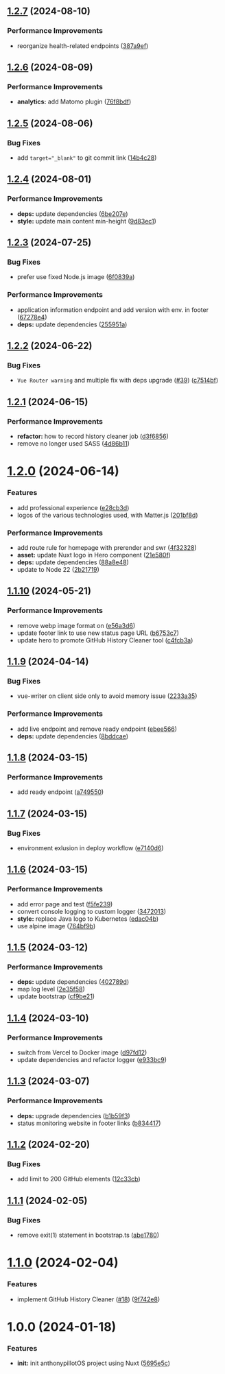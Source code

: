 ## [1.2.7](https://github.com/anthonypillot/anthonypillotOS/compare/v1.2.6...v1.2.7) (2024-08-10)


### Performance Improvements

* reorganize health-related endpoints ([387a9ef](https://github.com/anthonypillot/anthonypillotOS/commit/387a9ef9945661329bc4dc948c7418f24cd08337))

## [1.2.6](https://github.com/anthonypillot/anthonypillotOS/compare/v1.2.5...v1.2.6) (2024-08-09)


### Performance Improvements

* **analytics:** add Matomo plugin ([76f8bdf](https://github.com/anthonypillot/anthonypillotOS/commit/76f8bdf346e2cbd7dc603135e34454985c0eb6e8))

## [1.2.5](https://github.com/anthonypillot/anthonypillotOS/compare/v1.2.4...v1.2.5) (2024-08-06)


### Bug Fixes

* add `target="_blank"` to git commit link ([14b4c28](https://github.com/anthonypillot/anthonypillotOS/commit/14b4c287507a84bf6c9b0f7dbbe19ea552de1fac))

## [1.2.4](https://github.com/anthonypillot/anthonypillotOS/compare/v1.2.3...v1.2.4) (2024-08-01)


### Performance Improvements

* **deps:** update dependencies ([6be207e](https://github.com/anthonypillot/anthonypillotOS/commit/6be207efc794779465ce300778c73678df173088))
* **style:** update main content min-height ([9d83ec1](https://github.com/anthonypillot/anthonypillotOS/commit/9d83ec16563d4d0370820c42fb27aa3f5ead6022))

## [1.2.3](https://github.com/anthonypillot/anthonypillotOS/compare/v1.2.2...v1.2.3) (2024-07-25)


### Bug Fixes

* prefer use fixed Node.js image ([6f0839a](https://github.com/anthonypillot/anthonypillotOS/commit/6f0839a1fa5deeeeae7e6ac09f2d7477b464d7d2))


### Performance Improvements

* application information endpoint and add version with env. in footer ([67278e4](https://github.com/anthonypillot/anthonypillotOS/commit/67278e43a7cc9b37536ab1294e5a7ad00e62c323))
* **deps:** update dependencies ([255951a](https://github.com/anthonypillot/anthonypillotOS/commit/255951a6a20a99c77932cb4b2ad58ad7c4b5ec37))

## [1.2.2](https://github.com/anthonypillot/anthonypillotOS/compare/v1.2.1...v1.2.2) (2024-06-22)


### Bug Fixes

* `Vue Router warning` and multiple fix with deps upgrade ([#39](https://github.com/anthonypillot/anthonypillotOS/issues/39)) ([c7514bf](https://github.com/anthonypillot/anthonypillotOS/commit/c7514bf317269b9da4a3dedadbd13b48fb2de007))

## [1.2.1](https://github.com/anthonypillot/anthonypillotOS/compare/v1.2.0...v1.2.1) (2024-06-15)


### Performance Improvements

* **refactor:** how to record history cleaner job ([d3f6856](https://github.com/anthonypillot/anthonypillotOS/commit/d3f6856c3f0e21ee615762dac437a5da4c7a002d))
* remove no longer used SASS ([4d86b11](https://github.com/anthonypillot/anthonypillotOS/commit/4d86b1170b477284d1d0af6028d3816a08bbe805))

# [1.2.0](https://github.com/anthonypillot/anthonypillotOS/compare/v1.1.10...v1.2.0) (2024-06-14)


### Features

* add professional experience ([e28cb3d](https://github.com/anthonypillot/anthonypillotOS/commit/e28cb3db7276301aaabfc05da679e4f980cecb62))
* logos of the various technologies used, with Matter.js ([201bf8d](https://github.com/anthonypillot/anthonypillotOS/commit/201bf8d6ee42302d2dfbc5f111916bcc56bd2cd4))


### Performance Improvements

* add route rule for homepage with prerender and swr ([4f32328](https://github.com/anthonypillot/anthonypillotOS/commit/4f32328ae94d526b04c867e54bf79e0787eff735))
* **asset:** update Nuxt logo in Hero component ([21e580f](https://github.com/anthonypillot/anthonypillotOS/commit/21e580f8dce2b1a6c93efc289fcbc75d08aeba0a))
* **deps:** update dependencies ([88a8e48](https://github.com/anthonypillot/anthonypillotOS/commit/88a8e481934b4cb766a8cc6cb132a43f53b7183e))
* update to Node 22 ([2b21719](https://github.com/anthonypillot/anthonypillotOS/commit/2b2171990eff2470be41b025f92839f29945e994))

## [1.1.10](https://github.com/anthonypillot/anthonypillotOS/compare/v1.1.9...v1.1.10) (2024-05-21)


### Performance Improvements

* remove webp image format on <NuxtImg/> ([e56a3d6](https://github.com/anthonypillot/anthonypillotOS/commit/e56a3d647d9eb193b529f86d202a3e5b8056bc49))
* update footer link to use new status page URL ([b6753c7](https://github.com/anthonypillot/anthonypillotOS/commit/b6753c741eae4eba5a0753ba73d33ea31c267b4d))
* update hero to promote GitHub History Cleaner tool ([c4fcb3a](https://github.com/anthonypillot/anthonypillotOS/commit/c4fcb3ae41fed55191bef32021b3ecf8824b15c2))

## [1.1.9](https://github.com/anthonypillot/anthonypillotOS/compare/v1.1.8...v1.1.9) (2024-04-14)


### Bug Fixes

* vue-writer on client side only to avoid memory issue ([2233a35](https://github.com/anthonypillot/anthonypillotOS/commit/2233a35477c8734b67f12dacffde8eb8e11874dd))


### Performance Improvements

* add live endpoint and remove ready endpoint ([ebee566](https://github.com/anthonypillot/anthonypillotOS/commit/ebee566210f9b451d73dcf97b0919f0de21119c3))
* **deps:** update dependencies ([8bddcae](https://github.com/anthonypillot/anthonypillotOS/commit/8bddcaee14940b07c2ef0f9280e4c1f73013e8cb))

## [1.1.8](https://github.com/anthonypillot/anthonypillotOS/compare/v1.1.7...v1.1.8) (2024-03-15)


### Performance Improvements

* add ready endpoint ([a749550](https://github.com/anthonypillot/anthonypillotOS/commit/a7495501eca463e428191ea052da9e416babe6cf))

## [1.1.7](https://github.com/anthonypillot/anthonypillotOS/compare/v1.1.6...v1.1.7) (2024-03-15)


### Bug Fixes

* environment exlusion in deploy workflow ([e7140d6](https://github.com/anthonypillot/anthonypillotOS/commit/e7140d654712746b179cc8131c40f9e109fa7f57))

## [1.1.6](https://github.com/anthonypillot/anthonypillotOS/compare/v1.1.5...v1.1.6) (2024-03-15)


### Performance Improvements

* add error page and test ([f5fe239](https://github.com/anthonypillot/anthonypillotOS/commit/f5fe239635fc526baac724798526cf57991f183e))
* convert console logging to custom logger ([3472013](https://github.com/anthonypillot/anthonypillotOS/commit/3472013bf2bf05e72fff789704519ecff06393fd))
* **style:** replace Java logo to Kubernetes ([edac04b](https://github.com/anthonypillot/anthonypillotOS/commit/edac04b5b1748adbfda7916ca432e145fcc5d7a1))
* use alpine image ([764bf9b](https://github.com/anthonypillot/anthonypillotOS/commit/764bf9bbc03e0d88c44265b177113fec2f926e42))

## [1.1.5](https://github.com/anthonypillot/anthonypillotOS/compare/v1.1.4...v1.1.5) (2024-03-12)


### Performance Improvements

* **deps:** update dependencies ([402789d](https://github.com/anthonypillot/anthonypillotOS/commit/402789d736396786ee2ef2be694b43e3af9d1996))
* map log level ([2e35f58](https://github.com/anthonypillot/anthonypillotOS/commit/2e35f5874920f3572c75bf4c136ca40b747864f4))
* update bootstrap ([cf9be21](https://github.com/anthonypillot/anthonypillotOS/commit/cf9be217b2d1b27475592a3f34061f7710a03550))

## [1.1.4](https://github.com/anthonypillot/anthonypillotOS/compare/v1.1.3...v1.1.4) (2024-03-10)


### Performance Improvements

* switch from Vercel to Docker image ([d97fd12](https://github.com/anthonypillot/anthonypillotOS/commit/d97fd1255da772f645d42fdb38d32d773d329958))
* update dependencies and refactor logger ([e933bc9](https://github.com/anthonypillot/anthonypillotOS/commit/e933bc99cd855735d31fc11dbe1a9a775080acdc))

## [1.1.3](https://github.com/anthonypillot/anthonypillotOS/compare/v1.1.2...v1.1.3) (2024-03-07)


### Performance Improvements

* **deps:** upgrade dependencies ([b1b59f3](https://github.com/anthonypillot/anthonypillotOS/commit/b1b59f3266b329055b0b72bcdb01905682054aa8))
* status monitoring website in footer links ([b834417](https://github.com/anthonypillot/anthonypillotOS/commit/b834417021c7b459ee76c987155cbdb630a140d3))

## [1.1.2](https://github.com/anthonypillot/anthonypillotOS/compare/v1.1.1...v1.1.2) (2024-02-20)


### Bug Fixes

* add limit to 200 GitHub elements ([12c33cb](https://github.com/anthonypillot/anthonypillotOS/commit/12c33cb983a5779376395bff82dbbd8468e46908))

## [1.1.1](https://github.com/anthonypillot/anthonypillotOS/compare/v1.1.0...v1.1.1) (2024-02-05)


### Bug Fixes

* remove exit(1) statement in bootstrap.ts ([abe1780](https://github.com/anthonypillot/anthonypillotOS/commit/abe17809ff1f8a77e7bc509f06b85013464ce5b9))

# [1.1.0](https://github.com/anthonypillot/anthonypillotOS/compare/v1.0.0...v1.1.0) (2024-02-04)


### Features

* implement GitHub History Cleaner ([#18](https://github.com/anthonypillot/anthonypillotOS/issues/18)) ([9f742e8](https://github.com/anthonypillot/anthonypillotOS/commit/9f742e8ef3ddbe5fddd93c580ab2c1e68450147e))

# 1.0.0 (2024-01-18)


### Features

* **init:** init anthonypillotOS project using Nuxt ([5695e5c](https://github.com/anthonypillot/anthonypillotOS/commit/5695e5c6aa006879f0cec352eff2597a7546b381))
